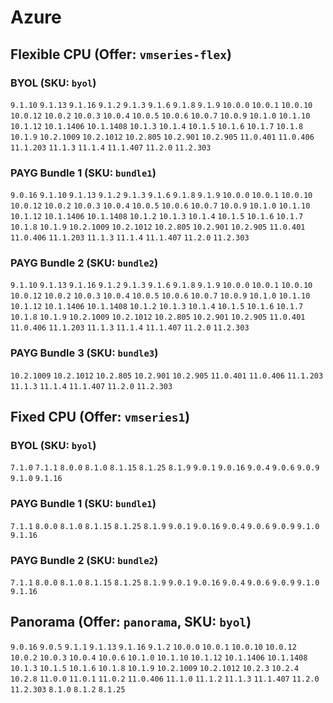 
# Azure

## Flexible CPU (Offer: `vmseries-flex`)

### BYOL (SKU: `byol`)
`9.1.10` `9.1.13` `9.1.16` `9.1.2` `9.1.3` `9.1.6` `9.1.8` `9.1.9` `10.0.0` `10.0.1` `10.0.10` `10.0.12` `10.0.2` `10.0.3` `10.0.4` `10.0.5` `10.0.6` `10.0.7` `10.0.9` `10.1.0` `10.1.10` `10.1.12` `10.1.1406` `10.1.1408` `10.1.3` `10.1.4` `10.1.5` `10.1.6` `10.1.7` `10.1.8` `10.1.9` `10.2.1009` `10.2.1012` `10.2.805` `10.2.901` `10.2.905` `11.0.401` `11.0.406` `11.1.203` `11.1.3` `11.1.4` `11.1.407` `11.2.0` `11.2.303` 
### PAYG Bundle 1 (SKU: `bundle1`)
`9.0.16` `9.1.10` `9.1.13` `9.1.2` `9.1.3` `9.1.6` `9.1.8` `9.1.9` `10.0.0` `10.0.1` `10.0.10` `10.0.12` `10.0.2` `10.0.3` `10.0.4` `10.0.5` `10.0.6` `10.0.7` `10.0.9` `10.1.0` `10.1.10` `10.1.12` `10.1.1406` `10.1.1408` `10.1.2` `10.1.3` `10.1.4` `10.1.5` `10.1.6` `10.1.7` `10.1.8` `10.1.9` `10.2.1009` `10.2.1012` `10.2.805` `10.2.901` `10.2.905` `11.0.401` `11.0.406` `11.1.203` `11.1.3` `11.1.4` `11.1.407` `11.2.0` `11.2.303` 
### PAYG Bundle 2 (SKU: `bundle2`)
`9.1.10` `9.1.13` `9.1.16` `9.1.2` `9.1.3` `9.1.6` `9.1.8` `9.1.9` `10.0.0` `10.0.1` `10.0.10` `10.0.12` `10.0.2` `10.0.3` `10.0.4` `10.0.5` `10.0.6` `10.0.7` `10.0.9` `10.1.0` `10.1.10` `10.1.12` `10.1.1406` `10.1.1408` `10.1.2` `10.1.3` `10.1.4` `10.1.5` `10.1.6` `10.1.7` `10.1.8` `10.1.9` `10.2.1009` `10.2.1012` `10.2.805` `10.2.901` `10.2.905` `11.0.401` `11.0.406` `11.1.203` `11.1.3` `11.1.4` `11.1.407` `11.2.0` `11.2.303` 
### PAYG Bundle 3 (SKU: `bundle3`)
`10.2.1009` `10.2.1012` `10.2.805` `10.2.901` `10.2.905` `11.0.401` `11.0.406` `11.1.203` `11.1.3` `11.1.4` `11.1.407` `11.2.0` `11.2.303` 
## Fixed CPU (Offer: `vmseries1`)

### BYOL (SKU: `byol`)
`7.1.0` `7.1.1` `8.0.0` `8.1.0` `8.1.15` `8.1.25` `8.1.9` `9.0.1` `9.0.16` `9.0.4` `9.0.6` `9.0.9` `9.1.0` `9.1.16` 
### PAYG Bundle 1 (SKU: `bundle1`)
`7.1.1` `8.0.0` `8.1.0` `8.1.15` `8.1.25` `8.1.9` `9.0.1` `9.0.16` `9.0.4` `9.0.6` `9.0.9` `9.1.0` `9.1.16` 
### PAYG Bundle 2 (SKU: `bundle2`)
`7.1.1` `8.0.0` `8.1.0` `8.1.15` `8.1.25` `8.1.9` `9.0.1` `9.0.16` `9.0.4` `9.0.6` `9.0.9` `9.1.0` `9.1.16` 

## Panorama (Offer: `panorama`, SKU: `byol`)
`9.0.16` `9.0.5` `9.1.1` `9.1.13` `9.1.16` `9.1.2` `10.0.0` `10.0.1` `10.0.10` `10.0.12` `10.0.2` `10.0.3` `10.0.4` `10.0.6` `10.1.0` `10.1.10` `10.1.12` `10.1.1406` `10.1.1408` `10.1.3` `10.1.5` `10.1.6` `10.1.8` `10.1.9` `10.2.1009` `10.2.1012` `10.2.3` `10.2.4` `10.2.8` `11.0.0` `11.0.1` `11.0.2` `11.0.406` `11.1.0` `11.1.2` `11.1.3` `11.1.407` `11.2.0` `11.2.303` `8.1.0` `8.1.2` `8.1.25` 

